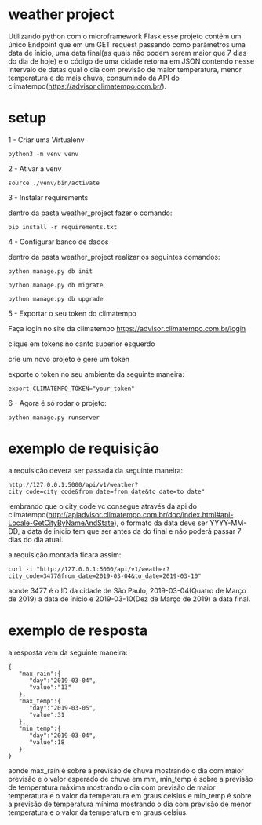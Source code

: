 # weather project
Utilizando python com o microframework Flask esse projeto contém um único Endpoint que em um GET request passando como parâmetros uma data de ínicio, uma data final(as quais não podem serem maior que 7 dias do dia de hoje) e o código de uma cidade retorna em JSON contendo nesse intervalo de datas qual o dia com previsão de maior temperatura, menor temperatura e de mais chuva, consumindo da API do climatempo(https://advisor.climatempo.com.br/).

# setup
1 - Criar uma Virtualenv
```
python3 -m venv venv
```
2 - Ativar a venv
```
source ./venv/bin/activate
```
3 - Instalar requirements

dentro da pasta weather_project fazer o comando:
```
pip install -r requirements.txt
```
4 - Configurar banco de dados

dentro da pasta weather_project realizar os seguintes comandos:
```
python manage.py db init
```
```
python manage.py db migrate
```
```
python manage.py db upgrade
```
5 - Exportar o seu token do climatempo

Faça login no site da climatempo https://advisor.climatempo.com.br/login

clique em tokens no canto superior esquerdo

crie um novo projeto e gere um token

exporte o token no seu ambiente da seguinte maneira:

```
export CLIMATEMPO_TOKEN="your_token"
```
6 - Agora é só rodar o projeto:
```
python manage.py runserver
```

# exemplo de requisição
a requisição devera ser passada da seguinte maneira:

```
http://127.0.0.1:5000/api/v1/weather?city_code=city_code&from_date=from_date&to_date=to_date"
```
lembrando que o city_code vc consegue através da api do climatempo(http://apiadvisor.climatempo.com.br/doc/index.html#api-Locale-GetCityByNameAndState), o formato da data deve ser YYYY-MM-DD, a data de inicio tem que ser antes da do final e não poderá passar 7 dias do dia atual.

a requisição montada ficara assim:
```
curl -i "http://127.0.0.1:5000/api/v1/weather?city_code=3477&from_date=2019-03-04&to_date=2019-03-10"
```
aonde 3477 é o ID da cidade de São Paulo, 2019-03-04(Quatro de Março de 2019) a data de ínicio e 2019-03-10(Dez de Março de 2019) a data final. 

# exemplo de resposta
a resposta vem da seguinte maneira:
```
{  
   "max_rain":{  
      "day":"2019-03-04",
      "value":"13"
   },
   "max_temp":{  
      "day":"2019-03-05",
      "value":31
   },
   "min_temp":{  
      "day":"2019-03-04",
      "value":18
   }
}
```

aonde max_rain é sobre a previsão de chuva mostrando o dia com maior previsão e o valor esperado de chuva em mm,
min_temp é sobre a previsão de temperatura máxima mostrando o dia com previsão de maior temperatura e o valor da temperatura em graus celsius e min_temp é sobre a previsão de temperatura mínima mostrando o dia com previsão de menor temperatura e o valor da temperatura em graus celsius.

